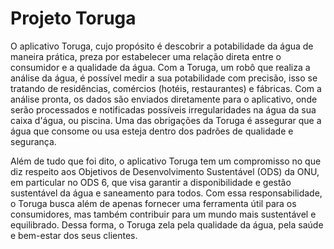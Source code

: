 # Projeto Toruga

O aplicativo Toruga, cujo propósito é descobrir a potabilidade da água de maneira prática, preza por estabelecer uma relação direta entre o consumidor e a qualidade da água. Com a Toruga, um robô que realiza a análise da água, é possível medir a sua potabilidade com precisão, isso se tratando de residências, comércios (hotéis, restaurantes) e fábricas. Com a análise pronta, os dados são enviados diretamente para o aplicativo, onde serão processados e notificadas possíveis irregularidades na água da sua caixa d'água, ou piscina. Uma das obrigações da Toruga é assegurar que a água que consome ou usa esteja dentro dos padrões de qualidade e segurança.

Além de tudo que foi dito, o aplicativo Toruga tem um compromisso no que diz respeito aos Objetivos de Desenvolvimento Sustentável (ODS) da ONU, em particular no ODS 6, que visa garantir a disponibilidade e gestão sustentável da água e saneamento para todos. Com essa responsabilidade, o Toruga busca além de apenas fornecer uma ferramenta útil para os consumidores, mas também contribuir para um mundo mais sustentável e equilibrado. Dessa forma, o Toruga zela pela qualidade da água, pela saúde e bem-estar dos seus clientes.
